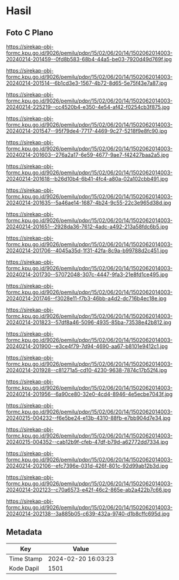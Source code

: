 # Hasil

## Foto C Plano

https://sirekap-obj-formc.kpu.go.id/9026/pemilu/pdpr/15/02/06/20/14/1502062014003-20240214-201459--0fd8b583-68b4-44a5-be03-7920d49d769f.jpg

https://sirekap-obj-formc.kpu.go.id/9026/pemilu/pdpr/15/02/06/20/14/1502062014003-20240214-201514--6b1cd3e3-1567-4b72-8d65-5e75f43e7a87.jpg

https://sirekap-obj-formc.kpu.go.id/9026/pemilu/pdpr/15/02/06/20/14/1502062014003-20240214-225219--cc4520b4-e350-4e54-af42-f0254cb3f875.jpg

https://sirekap-obj-formc.kpu.go.id/9026/pemilu/pdpr/15/02/06/20/14/1502062014003-20240214-201547--95f79de4-7717-4469-9c27-5218f9e8fc90.jpg

https://sirekap-obj-formc.kpu.go.id/9026/pemilu/pdpr/15/02/06/20/14/1502062014003-20240214-201603--276a2a17-6e59-4677-9ae7-f42427baa2a5.jpg

https://sirekap-obj-formc.kpu.go.id/9026/pemilu/pdpr/15/02/06/20/14/1502062014003-20240214-201618--b26d10b4-6b41-4fc4-a80a-02a102cbb491.jpg

https://sirekap-obj-formc.kpu.go.id/9026/pemilu/pdpr/15/02/06/20/14/1502062014003-20240214-201635--5a46ae14-1687-4b24-9c55-22c3e965d38d.jpg

https://sirekap-obj-formc.kpu.go.id/9026/pemilu/pdpr/15/02/06/20/14/1502062014003-20240214-201651--2928da36-7612-4adc-a492-213a58fdc6b5.jpg

https://sirekap-obj-formc.kpu.go.id/9026/pemilu/pdpr/15/02/06/20/14/1502062014003-20240214-201706--4045a35d-1f31-42fa-8c9a-b99788d2c451.jpg

https://sirekap-obj-formc.kpu.go.id/9026/pemilu/pdpr/15/02/06/20/14/1502062014003-20240214-201730--57072048-307c-4447-9fa3-21e8fd1ce495.jpg

https://sirekap-obj-formc.kpu.go.id/9026/pemilu/pdpr/15/02/06/20/14/1502062014003-20240214-201746--f3028e11-f7b3-46bb-a4d2-dc716b4ec18e.jpg

https://sirekap-obj-formc.kpu.go.id/9026/pemilu/pdpr/15/02/06/20/14/1502062014003-20240214-201823--57df8a46-5096-4935-85ba-73538e42b812.jpg

https://sirekap-obj-formc.kpu.go.id/9026/pemilu/pdpr/15/02/06/20/14/1502062014003-20240214-201900--e3ce4f79-7d94-4690-aa67-b8101e9412c1.jpg

https://sirekap-obj-formc.kpu.go.id/9026/pemilu/pdpr/15/02/06/20/14/1502062014003-20240214-201928--c81271a5-cd10-4230-9638-7874c17b52f4.jpg

https://sirekap-obj-formc.kpu.go.id/9026/pemilu/pdpr/15/02/06/20/14/1502062014003-20240214-201956--6a90ce80-32e0-4cd4-8946-4e5ecbe7043f.jpg

https://sirekap-obj-formc.kpu.go.id/9026/pemilu/pdpr/15/02/06/20/14/1502062014003-20240215-004232--f6e5be24-e13b-4310-88fb-e7bb904d7e34.jpg

https://sirekap-obj-formc.kpu.go.id/9026/pemilu/pdpr/15/02/06/20/14/1502062014003-20240215-004352--cab12b9f-cfeb-47df-b79d-a62772dd7334.jpg

https://sirekap-obj-formc.kpu.go.id/9026/pemilu/pdpr/15/02/06/20/14/1502062014003-20240214-202106--efc7396e-031d-426f-801c-92d99ab12b3d.jpg

https://sirekap-obj-formc.kpu.go.id/9026/pemilu/pdpr/15/02/06/20/14/1502062014003-20240214-202123--c70a6573-e42f-46c2-865e-ab2a422b7c66.jpg

https://sirekap-obj-formc.kpu.go.id/9026/pemilu/pdpr/15/02/06/20/14/1502062014003-20240214-202138--3a885b05-c639-432a-9740-d1b8cffc695d.jpg


## Metadata

| Key        | Value               |
| ---------- | ------------------- |
| Time Stamp | 2024-02-20 16:03:23 |
| Kode Dapil | 1501                |



